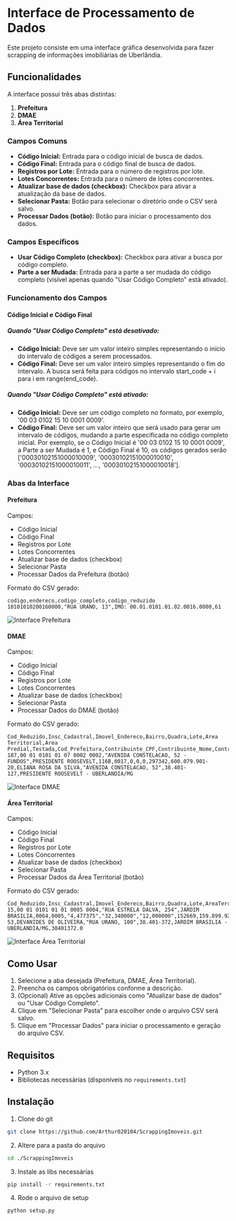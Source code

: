 # Interface de Processamento de Dados

Este projeto consiste em uma interface gráfica desenvolvida para fazer scrapping de informações imobiliárias de Uberlândia.

## Funcionalidades

A interface possui três abas distintas:

1. **Prefeitura**
2. **DMAE**
3. **Área Territorial**

### Campos Comuns

- **Código Inicial:** Entrada para o código inicial de busca de dados.
- **Código Final:** Entrada para o código final de busca de dados.
- **Registros por Lote:** Entrada para o número de registros por lote.
- **Lotes Concorrentes:** Entrada para o número de lotes concorrentes.
- **Atualizar base de dados (checkbox):** Checkbox para ativar a atualização da base de dados.
- **Selecionar Pasta:** Botão para selecionar o diretório onde o CSV será salvo.
- **Processar Dados (botão):** Botão para iniciar o processamento dos dados.

### Campos Específicos

- **Usar Código Completo (checkbox):** Checkbox para ativar a busca por código completo.
- **Parte a ser Mudada:** Entrada para a parte a ser mudada do código completo (visível apenas quando "Usar Código Completo" está ativado).

### Funcionamento dos Campos

#### Código Inicial e Código Final

##### Quando "Usar Código Completo" está desativado:

- **Código Inicial:** Deve ser um valor inteiro simples representando o início do intervalo de códigos a serem processados.
- **Código Final:** Deve ser um valor inteiro simples representando o fim do intervalo. A busca será feita para códigos no intervalo start_code + i para i em range(end_code).

##### Quando "Usar Código Completo" está ativado:

- **Código Inicial:** Deve ser um código completo no formato, por exemplo, '00 03 0102 15 10 0001 0009'.
- **Código Final:** Deve ser um valor inteiro que será usado para gerar um intervalo de códigos, mudando a parte especificada no código completo inicial. Por exemplo, se o Código Inicial é '00 03 0102 15 10 0001 0009', a Parte a ser Mudada é 1, e Código Final é 10, os códigos gerados serão ['00030102151000010009', '00030102151000010010', '00030102151000010011', ..., '00030102151000010018'].

### Abas da Interface

#### Prefeitura

Campos:
- Código Inicial
- Código Final
- Registros por Lote
- Lotes Concorrentes
- Atualizar base de dados (checkbox)
- Selecionar Pasta
- Processar Dados da Prefeitura (botão)

Formato do CSV gerado:
```
codigo,endereco,codigo_completo,codigo_reduzido
10101010200160000,"RUA URANO, 13",IMO: 00.01.0101.01.02.0016.0000,61
```

![Interface Prefeitura](./Images/Prefeitura.png)

#### DMAE

Campos:
- Código Inicial
- Código Final
- Registros por Lote
- Lotes Concorrentes
- Atualizar base de dados (checkbox)
- Selecionar Pasta
- Processar Dados do DMAE (botão)

Formato do CSV gerado:
```
Cod_Reduzido,Insc_Cadastral,Imovel_Endereco,Bairro,Quadra,Lote,Area Territorial,Area Predial,Testada,Cod_Prefeitura,Contribuinte_CPF,Contribuinte_Nome,Contribuinte_Endereco,Contribuinte_CEP,Bairro_Contribuinte
187,00 01 0101 01 07 0002 0002,"AVENIDA CONSTELACAO, 52 - FUNDOS",PRESIDENTE ROOSEVELT,116B,0017,0,0,0,297342,600.079.901-20,ELIANA ROSA DA SILVA,"AVENIDA CONSTELACAO, 52",38.401-127,PRESIDENTE ROOSEVELT - UBERLANDIA/MG
```

![Interface DMAE](./Images/Dmae.png)

#### Área Territorial

Campos:
- Código Inicial
- Código Final
- Registros por Lote
- Lotes Concorrentes
- Atualizar base de dados (checkbox)
- Selecionar Pasta
- Processar Dados da Área Territorial (botão)

Formato do CSV gerado:
```
Cod_Reduzido,Insc_Cadastral,Imovel_Endereco,Bairro,Quadra,Lote,AreaTerritorial,AreaPredial,Testada_y,Cod_Prefeitura,Contribuinte_CPF,Contribuinte_Nome,Contribuinte_Endereco,Contribuinte_CEP,Bairro_Contribuinte,CEPImovel
15,00 01 0101 01 01 0005 0004,"RUA ESTRELA DALVA, 254",JARDIM BRASILIA,0064,0005,"4,477375","32,340000","12,000000",152669,159.899.926-53,DEVANIDES DE OLIVEIRA,"RUA URANO, 100",38.401-372,JARDIM BRASILIA - UBERLANDIA/MG,38401372.0
```

![Interface Área Territorial](./Images/AreaTerritorial.png)

## Como Usar

1. Selecione a aba desejada (Prefeitura, DMAE, Área Territorial).
2. Preencha os campos obrigatórios conforme a descrição.
3. (Opcional) Ative as opções adicionais como "Atualizar base de dados" ou "Usar Código Completo".
4. Clique em "Selecionar Pasta" para escolher onde o arquivo CSV será salvo.
5. Clique em "Processar Dados" para iniciar o processamento e geração do arquivo CSV.

## Requisitos

- Python 3.x
- Bibliotecas necessárias (disponíveis no `requirements.txt`)

## Instalação
1. Clone do git
```sh
git clone https://github.com/Arthur020104/ScrappingImoveis.git
```
2. Altere para a pasta do arquivo
```sh
cd ./ScrappingImoveis
```
3. Instale as libs necessárias
```sh
pip install -r requirements.txt
```
4. Rode o arquivo de setup
```sh
python setup.py
```

